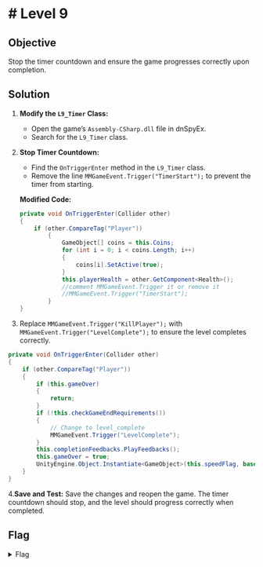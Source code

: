 # # Level 9

## Objective

Stop the timer countdown and ensure the game progresses correctly upon completion.

## Solution



1. **Modify the `L9_Timer` Class:**
   
   - Open the game’s `Assembly-CSharp.dll` file in dnSpyEx.
   - Search for the `L9_Timer` class.

2. **Stop Timer Countdown:**
   
   - Find the `OnTriggerEnter` method in the `L9_Timer` class.
   - Remove the line `MMGameEvent.Trigger("TimerStart");` to prevent the timer from starting.
   
   **Modified Code:**
   
   ```csharp
   private void OnTriggerEnter(Collider other)
   {
       if (other.CompareTag("Player"))
           {
               GameObject[] coins = this.Coins;
               for (int i = 0; i < coins.Length; i++)
               {
                   coins[i].SetActive(true);
               }
               this.playerHealth = other.GetComponent<Health>();
               //comment MMGameEvent.Trigger it or remove it
               //MMGameEvent.Trigger("TimerStart");
           }
   }
   ```

3. Replace `MMGameEvent.Trigger("KillPlayer");` with `MMGameEvent.Trigger("LevelComplete");` to ensure the level completes correctly.

```csharp
private void OnTriggerEnter(Collider other)
{
    if (other.CompareTag("Player"))
    {
        if (this.gameOver)
        {
            return;
        }
        if (!this.checkGameEndRequirements())
        {
            // Change to level_complete
            MMGameEvent.Trigger("LevelComplete");
        }
        this.completionFeedbacks.PlayFeedbacks();
        this.gameOver = true;
        UnityEngine.Object.Instantiate<GameObject>(this.speedFlag, base.transform.position, Quaternion.identity);
    }
}
```

4.**Save and Test:**
Save the changes and reopen the game. The timer countdown should stop, and the level should progress correctly when completed.

## Flag

<details>
<summary>Flag</summary>
GHCTF{zoom_zoom_money_maker}  
<br/>
